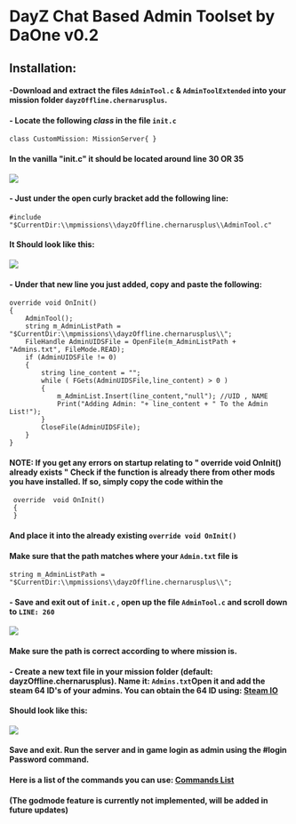 # DayZ Chat Based Admin Toolset by DaOne v0.2

## Installation:

#### -Download and extract the files `AdminTool.c` & `AdminToolExtended` into your mission folder `dayzOffline.chernarusplus`.

#### - Locate the following *class* in the file `init.c`
 `class CustomMission: MissionServer{
}`
#### In the vanilla "init.c" it should be located around line 30 OR 35
![](https://i.gyazo.com/4ea9b5e58f61c85c015c60501a207f3b.png)

#### - Just under the open curly bracket add the following line: 

    #include "$CurrentDir:\\mpmissions\\dayzOffline.chernarusplus\\AdminTool.c"

#### It Should look like this: 
![](https://i.gyazo.com/83ccb4e67e7e7ccabbc964e03f96e704.png)

#### - Under that new line you just added, copy and paste the following:
    override void OnInit()
	{
		AdminTool();
		string m_AdminListPath = "$CurrentDir:\\mpmissions\\dayzOffline.chernarusplus\\";	
		FileHandle AdminUIDSFile = OpenFile(m_AdminListPath + "Admins.txt", FileMode.READ);
    	if (AdminUIDSFile != 0)
	    {
			string line_content = "";
			while ( FGets(AdminUIDSFile,line_content) > 0 )
			{
				m_AdminList.Insert(line_content,"null"); //UID , NAME
				Print("Adding Admin: "+ line_content + " To the Admin List!");
			}
			CloseFile(AdminUIDSFile);
		}
    }
   #### NOTE: If you get any errors on startup relating to " override void OnInit() already exists " Check if the function is already there from other mods you have installed. If so, simply copy the code within the

     override  void OnInit()
     {
     }
   #### And place it into the already existing `override void OnInit()`
   #### Make sure that the path matches where your `Admin.txt` file is
   

    string m_AdminListPath = "$CurrentDir:\\mpmissions\\dayzOffline.chernarusplus\\";
#### - Save and exit out of `init.c` , open up the file `AdminTool.c` and scroll down to `LINE: 260`
![](https://i.gyazo.com/a1b0b333ba1f7b273c7b7cf3d66de66b.png)
#### Make sure the path is correct according to where mission is.

#### - Create a new text file in your mission folder (default: dayzOffline.chernarusplus). Name it: `Admins.txt`Open it and add the steam 64 ID's of your admins. You can obtain the 64 ID using: [Steam IO](steamid.io)

#### Should look like this:

![](https://i.gyazo.com/88f1d7acc7d135279e15400c3e46bb2f.png)

#### Save and exit. Run the server and in game login as admin using the #login Password command.
#### Here is a list of the commands you can use: [Commands List](pastebin.com/Xe1Rmwp5)
#### (The godmode feature is currently not implemented, will be added in future updates)
